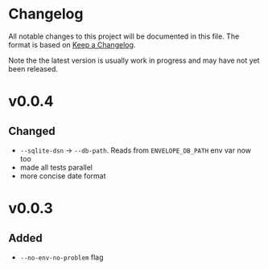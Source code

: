 # Changelog

All notable changes to this project will be documented in this file. The format
is based on [Keep a Changelog](https://keepachangelog.com/en/1.0.0/).

Note the the latest version is usually work in progress and may have not yet been released.

# v0.0.4

## Changed

- `--sqlite-dsn` -> `--db-path`. Reads from `ENVELOPE_DB_PATH` env var now too
- made all tests parallel
- more concise date format

# v0.0.3

## Added

- `--no-env-no-problem` flag
